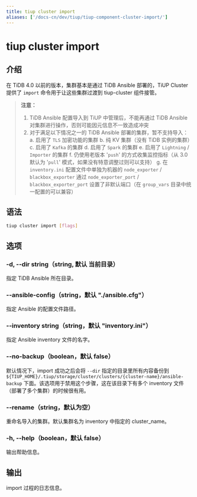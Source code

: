 ```yaml
---
title: tiup cluster import
aliases: ['/docs-cn/dev/tiup/tiup-component-cluster-import/']
---
```


# tiup cluster import

## 介绍

在 TiDB 4.0 以前的版本，集群基本是通过 TiDB Ansible 部署的，TiUP Cluster 提供了 `import` 命令用于让这些集群过渡到 tiup-cluster 组件接管。

> **注意：**
>
> 1. TiDB Ansible 配置导入到 TiUP 中管理后，不能再通过 TiDB Ansible 对集群进行操作，否则可能因元信息不一致造成冲突
> 2. 对于满足以下情况之一的 TiDB Ansible 部署的集群，暂不支持导入：
>   a. 启用了 `TLS` 加密功能的集群
>   b. 纯 KV 集群（没有 TiDB 实例的集群）
>   c. 启用了 `Kafka` 的集群
>   d. 启用了 `Spark` 的集群
>   e. 启用了 `Lightning` / `Importer` 的集群
>   f. 仍使用老版本 '`push`' 的方式收集监控指标（从 3.0 默认为 '`pull`' 模式，如果没有特意调整过则可以支持）
>   g. 在 `inventory.ini` 配置文件中单独为机器的 `node_exporter` / `blackbox_exporter` 通过 `node_exporter_port` / `blackbox_exporter_port` 设置了非默认端口（在 `group_vars` 目录中统一配置的可以兼容）

## 语法

```sh
tiup cluster import [flags]
```

## 选项

### -d, --dir string（string, 默认 当前目录）

指定 TiDB Ansible 所在目录。

### --ansible-config（string，默认 "./ansible.cfg"）

指定 Ansible 的配置文件路径。

### --inventory string（string，默认 "inventory.ini"）

指定 Ansible inventory 文件的名字。

### --no-backup（boolean，默认 false）

默认情况下，import 成功之后会将 `--dir` 指定的目录里所有内容备份到 `${TIUP_HOME}/.tiup/storage/cluster/clusters/{cluster-name}/ansible-backup` 下面。该选项用于禁用这个步骤，这在该目录下有多个 inventory 文件（部署了多个集群）的时候很有用。

### --rename（string，默认为空）

重命名导入的集群。默认集群名为 inventory 中指定的 cluster_name。

### -h, --help（boolean，默认 false）

输出帮助信息。

## 输出

import 过程的日志信息。